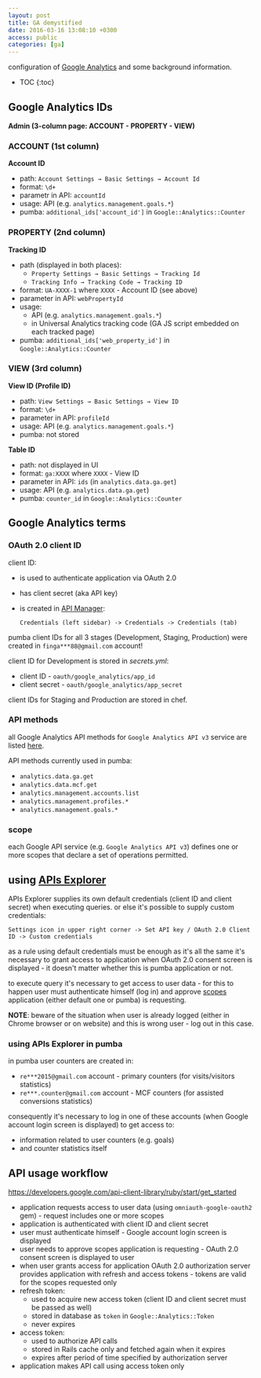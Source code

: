 ```yaml
---
layout: post
title: GA demystified
date: 2016-03-16 13:08:10 +0300
access: public
categories: [ga]
---
```


configuration of [Google Analytics](https://analytics.google.com)
and some background information.

<!-- more -->

* TOC
{:toc}

## Google Analytics IDs

**Admin (3-column page: ACCOUNT - PROPERTY - VIEW)**

### ACCOUNT (1st column)

  **Account ID**

  - path: `Account Settings → Basic Settings → Account Id`
  - format: `\d+`
  - parametr in API: `accountId`
  - usage: API (e.g. `analytics.management.goals.*`)
  - pumba: `additional_ids['account_id']` in `Google::Analytics::Counter`

### PROPERTY (2nd column)

  **Tracking ID**

  - path (displayed in both places):
    - `Property Settings → Basic Settings → Tracking Id`
    - `Tracking Info → Tracking Code → Tracking ID`
  - format: `UA-XXXX-1` where `XXXX` - Account ID (see above)
  - parameter in API: `webPropertyId`
  - usage:
    - API (e.g. `analytics.management.goals.*`)
    - in Universal Analytics tracking code
      (GA JS script embedded on each tracked page)
  - pumba: `additional_ids['web_property_id']` in `Google::Analytics::Counter`

### VIEW (3rd column)

  **View ID (Profile ID)**

  - path: `View Settings → Basic Settings → View ID`
  - format: `\d+`
  - parameter in API: `profileId`
  - usage: API (e.g. `analytics.management.goals.*`)
  - pumba: not stored

  **Table ID**

  - path: not displayed in UI
  - format: `ga:XXXX` where `XXXX` - View ID
  - parameter in API: `ids` (in `analytics.data.ga.get`)
  - usage: API (e.g. `analytics.data.ga.get`)
  - pumba: `counter_id` in `Google::Analytics::Counter`

## Google Analytics terms

### OAuth 2.0 client ID

client ID:

- is used to authenticate application via OAuth 2.0
- has client secret (aka API key)
- is created in [API Manager](https://console.developers.google.com):

  `Credentials (left sidebar) -> Credentials -> Credentials (tab)`

pumba client IDs for all 3 stages (Development, Staging, Production)
were created in `finga***88@gmail.com` account!

client ID for Development is stored in _secrets.yml_:

- client ID - `oauth/google_analytics/app_id`
- client secret - `oauth/google_analytics/app_secret`

client IDs for Staging and Production are stored in chef.

### API methods

all Google Analytics API methods for `Google Analytics API v3` service
are listed [here](https://developers.google.com/apis-explorer/#p/analytics/v3/).

API methods currently used in pumba:

- `analytics.data.ga.get`
- `analytics.data.mcf.get`
- `analytics.management.accounts.list`
- `analytics.management.profiles.*`
- `analytics.management.goals.*`

### scope

each Google API service (e.g. `Google Analytics API v3`)
defines one or more scopes that declare a set of operations permitted.

## using [APIs Explorer](https://developers.google.com/apis-explorer/#p/)

APIs Explorer supplies its own default credentials
(client ID and client secret) when executing queries.
or else it's possible to supply custom credentials:

`Settings icon in upper right corner -> Set API key / OAuth 2.0 Client ID -> Custom credentials`

as a rule using default credentials must be enough as it's all the same
it's necessary to grant access to application when OAuth 2.0 consent screen
is displayed - it doesn't matter whether this is pumba application or not.

to execute query it's necessary to get access to user data -
for this to happen user must authenticate himself (log in) and approve
[scopes](#scope) application (either default one or pumba) is requesting.

**NOTE**: beware of the situation when user is already logged (either in Chrome
          browser or on website) and this is wrong user - log out in this case.

### using APIs Explorer in pumba

in pumba user counters are created in:

- `re***2015@gmail.com` account - primary counters (for visits/visitors statistics)
- `re***.counter@gmail.com` account - MCF counters (for assisted conversions statistics)

consequently it's necessary to log in one of these accounts
(when Google account login screen is displayed) to get access to:

- information related to user counters (e.g. goals)
- and counter statistics itself

## API usage workflow

<https://developers.google.com/api-client-library/ruby/start/get_started>

- application requests access to user data (using `omniauth-google-oauth2` gem) -
  request includes one or more scopes
- application is authenticated with client ID and client secret
- user must authenticate himself - Google account login screen is displayed
- user needs to approve scopes application is requesting -
  OAuth 2.0 consent screen is displayed to user
- when user grants access for application OAuth 2.0 authorization server
  provides application with refresh and access tokens -
  tokens are valid for the scopes requested only
- refresh token:
  - used to acquire new access token (client ID and client secret must be passed as well)
  - stored in database as `token` in `Google::Analytics::Token`
  - never expires
- access token:
  - used to authorize API calls
  - stored in Rails cache only and fetched again when it expires
  - expires after period of time specified by authorization server
- application makes API call using access token only
